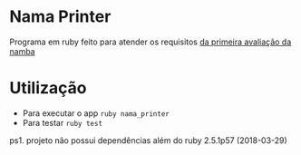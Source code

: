 # Nama Printer
Programa em ruby feito para atender os requisitos [da primeira avaliação da namba](https://github.com/9Nama/primeira-avaliacao)

# Utilização
- Para executar o app `ruby nama_printer`
- Para testar `ruby test`

ps1. projeto não possui dependências além do ruby 2.5.1p57 (2018-03-29)